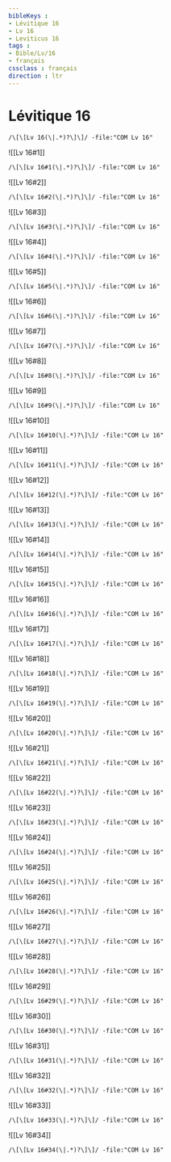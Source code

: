 ```yaml
---
bibleKeys : 
- Lévitique 16
- Lv 16
- Leviticus 16
tags : 
- Bible/Lv/16
- français
cssclass : français
direction : ltr
---
```


# Lévitique 16

```query
/\[\[Lv 16(\|.*)?\]\]/ -file:"COM Lv 16"
```



![[Lv 16#1]]

```query
/\[\[Lv 16#1(\|.*)?\]\]/ -file:"COM Lv 16"
```

![[Lv 16#2]]

```query
/\[\[Lv 16#2(\|.*)?\]\]/ -file:"COM Lv 16"
```

![[Lv 16#3]]

```query
/\[\[Lv 16#3(\|.*)?\]\]/ -file:"COM Lv 16"
```

![[Lv 16#4]]

```query
/\[\[Lv 16#4(\|.*)?\]\]/ -file:"COM Lv 16"
```

![[Lv 16#5]]

```query
/\[\[Lv 16#5(\|.*)?\]\]/ -file:"COM Lv 16"
```

![[Lv 16#6]]

```query
/\[\[Lv 16#6(\|.*)?\]\]/ -file:"COM Lv 16"
```

![[Lv 16#7]]

```query
/\[\[Lv 16#7(\|.*)?\]\]/ -file:"COM Lv 16"
```

![[Lv 16#8]]

```query
/\[\[Lv 16#8(\|.*)?\]\]/ -file:"COM Lv 16"
```

![[Lv 16#9]]

```query
/\[\[Lv 16#9(\|.*)?\]\]/ -file:"COM Lv 16"
```

![[Lv 16#10]]

```query
/\[\[Lv 16#10(\|.*)?\]\]/ -file:"COM Lv 16"
```

![[Lv 16#11]]

```query
/\[\[Lv 16#11(\|.*)?\]\]/ -file:"COM Lv 16"
```

![[Lv 16#12]]

```query
/\[\[Lv 16#12(\|.*)?\]\]/ -file:"COM Lv 16"
```

![[Lv 16#13]]

```query
/\[\[Lv 16#13(\|.*)?\]\]/ -file:"COM Lv 16"
```

![[Lv 16#14]]

```query
/\[\[Lv 16#14(\|.*)?\]\]/ -file:"COM Lv 16"
```

![[Lv 16#15]]

```query
/\[\[Lv 16#15(\|.*)?\]\]/ -file:"COM Lv 16"
```

![[Lv 16#16]]

```query
/\[\[Lv 16#16(\|.*)?\]\]/ -file:"COM Lv 16"
```

![[Lv 16#17]]

```query
/\[\[Lv 16#17(\|.*)?\]\]/ -file:"COM Lv 16"
```

![[Lv 16#18]]

```query
/\[\[Lv 16#18(\|.*)?\]\]/ -file:"COM Lv 16"
```

![[Lv 16#19]]

```query
/\[\[Lv 16#19(\|.*)?\]\]/ -file:"COM Lv 16"
```

![[Lv 16#20]]

```query
/\[\[Lv 16#20(\|.*)?\]\]/ -file:"COM Lv 16"
```

![[Lv 16#21]]

```query
/\[\[Lv 16#21(\|.*)?\]\]/ -file:"COM Lv 16"
```

![[Lv 16#22]]

```query
/\[\[Lv 16#22(\|.*)?\]\]/ -file:"COM Lv 16"
```

![[Lv 16#23]]

```query
/\[\[Lv 16#23(\|.*)?\]\]/ -file:"COM Lv 16"
```

![[Lv 16#24]]

```query
/\[\[Lv 16#24(\|.*)?\]\]/ -file:"COM Lv 16"
```

![[Lv 16#25]]

```query
/\[\[Lv 16#25(\|.*)?\]\]/ -file:"COM Lv 16"
```

![[Lv 16#26]]

```query
/\[\[Lv 16#26(\|.*)?\]\]/ -file:"COM Lv 16"
```

![[Lv 16#27]]

```query
/\[\[Lv 16#27(\|.*)?\]\]/ -file:"COM Lv 16"
```

![[Lv 16#28]]

```query
/\[\[Lv 16#28(\|.*)?\]\]/ -file:"COM Lv 16"
```

![[Lv 16#29]]

```query
/\[\[Lv 16#29(\|.*)?\]\]/ -file:"COM Lv 16"
```

![[Lv 16#30]]

```query
/\[\[Lv 16#30(\|.*)?\]\]/ -file:"COM Lv 16"
```

![[Lv 16#31]]

```query
/\[\[Lv 16#31(\|.*)?\]\]/ -file:"COM Lv 16"
```

![[Lv 16#32]]

```query
/\[\[Lv 16#32(\|.*)?\]\]/ -file:"COM Lv 16"
```

![[Lv 16#33]]

```query
/\[\[Lv 16#33(\|.*)?\]\]/ -file:"COM Lv 16"
```

![[Lv 16#34]]

```query
/\[\[Lv 16#34(\|.*)?\]\]/ -file:"COM Lv 16"
```

